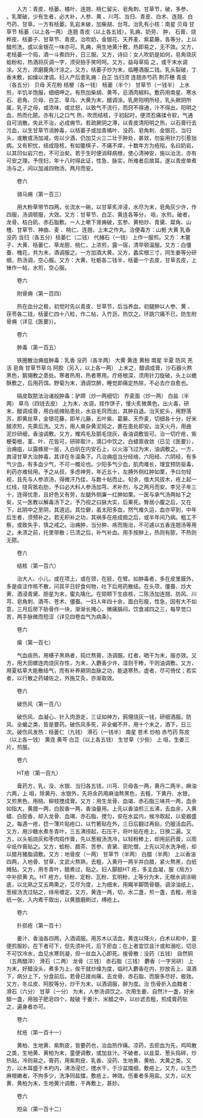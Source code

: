 <!-- { "loadSidebar": true } -->
　　入方：青皮、栝蒌、橘叶、连翘、桃仁留尖、皂角刺、甘草节，破，多参、 。乳栗破，少有生者，必大补，人参、黄 、川芎、当归、青皮、白术、连翘、白芍药、甘草。一方有栝蒌。乳岩未破，加柴胡、台芎。治乳有小核：南星 贝母 甘草节 栝蒌（以上各一两） 连翘 青皮（以上各五钱）。乳痈、奶劳、 肿， 石膏、烧桦皮、栝蒌子、甘草节、青皮。治吹奶，金银花、天荞麦、紫葛藤，各等分，上以醋煎洗，或以金银花一味亦可。乳痈，用生地黄汁敷，热即易之，无不效。又方，老栝蒌一个捣，酒一斗煮四升，日三服。又方，诗曰：女人吹奶是如何，皂角烧灰蛤粉和，热酒将灰调一字，须臾拍手笑呵呵。又方，益母草捣 之，或干末水调涂。又方，浓磨鹿角汁涂之。又方，栝蒌子炒为末，临睡酒服二钱。乳头裂破，丁香末敷，如燥以津调。妇人产后患乳痈：白芷 当归须 连翘赤芍药 荆芥穗 青皮（各五分） 贝母 天花粉 桔梗（各一钱） 栝蒌（半个） 甘草节（一钱半） 上水煎，半饥半饱服，细细呷之。有热加柴胡、黄芩，忌酒肉椒料。敷药用南星、寒水石、皂角、贝母、白芷、草乌、大黄为末，醋调涂。乳房阳明所经，乳头厥阴所属，乳子之母，或浓味，或忿怒，以致气不流行，而窍不得通，汁不得出，阳明之血，热而化脓。亦有儿之口气 热，吹而结核，于初起时，便须忍痛揉令软，气通自可消散。失此不治，必成痈节。若疏厥阴之滞，以青皮清阳明之热，以石膏行去污血，以生甘草节消肿毒，以栝蒌子或加青橘叶、没药、皂角刺、金银花、当归头，或散或汤加减，佐以少酒，仍加艾火三二壮于肿处，甚效，勿妄用针刀引惹拙病。又有积忧，结成隐核，有如鳖棋子，不痛不痒，十数年方为疮陷，名曰奶岩，以其凹似岩穴也，不可治矣。若于生时便消释病根，使心清神安，施以治法，亦有可安之理。予侄妇，年十八时得此证，性急、脉实，所难者后故耳。遂以青皮单煮汤与之，间以加减四物汤，两月而安。

　　卷六

　　骑马痈（第一百三）

　　用大粉草带节四两，长流水一碗，以甘草炙淬浸，水尽为末，皂角灰少许，作四服，汤调顿服，大效。又方：甘草节、白芷、黄连各等分， 咀，水煎。破者，龙骨、枯白矾、赤石脂敷。一人上嗽下肾痈破，玄参、黄柏炒、青黛、犀角、山楂、甘草节、神曲、麦 、桃仁、连翘，上末之作丸。治便毒方：山栀 大黄 乳香 没药 当归（各五分）栝蒌仁（二钱） 代赭石（一钱） 上作一服煎。又方：木鳖子、大黄、栝蒌仁、草龙胆、桃仁，上浓煎，露一宿，清早顿温服。又方：白僵蚕、槐花，共为末，酒调服之。一方加酒大黄。又方，蠡实根三寸，同生姜等分研细，热汤调，空心服。又方：大黄、牡蛎各二钱半，栝蒌一个去皮，甘草去皮，上锉作一帖，水煎，空心服。

　　卷六

　　附骨痈（第一百四）

　　热在血分之极，初觉时先以青皮、甘草节，后当养血。初腿肿以人参、黄 、茯苓各二钱，栝蒌仁四十八粒，作二帖，入竹沥，热饮之。环跳穴痛不已，防生附骨痈（详见《医要》）。

　　卷六

　　肿毒（第一百五）

　　铁圈散治痈疽肿毒：乳香 没药（各半两） 大黄 黄连 黄柏 南星 半夏 防风 羌活 皂角 甘草节草乌 阿胶（另入，以上各一两） 上末之，醋调成膏，沙石器火熬黑色，鹅翎敷之患处。寒者热用，热者寒用。疔疮根深，须用针刀旋破，头上以蟾酥敷之，后用药饵。野菊为末，酒调饮醉，睡觉即痛定热除，不必去疔自愈也。

　　隔皮取脓法治诸般肿毒：驴蹄（炒一两细切） 乔麦面（炒一两） 白盐（半两） 草乌（四钱去皮） 上为末，水调，捏作饼子，慢火炙微黄色，出火毒，研末，醋调成膏，用白纸摊贴患处，水自毛窍而出，其肿自退。治天蛇头，用野落苏，即黄丝草，金银花藤，即羊儿藤，五叶紫、葛藤、天乔麦，切细各十分，好米醋浓煎，先熏后洗。又方，用人粪杂黄泥捣之，裹在患处即安。治天火丹，用曲 泥炒研细，香油调敷。又方，雉鸡毛及鹅毛烧灰，香油调敷皆可。治一切疔疮，紫梗菊根，茎、叶、花皆可，研碎取汁，滴口中饮之。白蜡禀收敛（已见《医要》），治痈疽，以露蜂房一层，入白矾在内安石上，以火溶飞过为末，油调敷之。一方，粪浸甘草大治肿毒，其详在冬温条下。凡治痈疽当分经络，六阳经、六阴经，有多气少血，有多血少气，不可一概论也。少阳多气少血，肌肉难长，理宜预防驱毒，利药亦难轻用。予之从叔，多虑神劳，年近五十，左膊外侧红肿如栗，予曰勿轻视，且先与人参浓汤，得微汗乃佳，与数十帖而止。旬余，值大风拔木，疮上起一红线，绕背抵右肋，予曰必大料人参汤加芎、术补剂，与之两月而安。李兄子年三十，连得忧患，且好色又有劳，左腿外侧廉一红肿如栗。一医与承气汤两帖下之矣，又一医教以解毒汤下之，予乃视之曰脉大实，后果死。臀居小腹之后，又在下，此阴中之至阴，其道远。其位僻，虽太阳多血，然气难久运，血亦罕到，中年后生者，须预补之。若无积补之功，其祸多在疮成痂之后，或半年间乃病。粗工不察，或致失手，慎之戒之。治痈肿，当分肿、疡而施治，不可遽以五香连翘汤等用之。未溃之前，托里带散；已溃之后，补气补血。用手按肿上，热则有脓，不热则无脓。

　　卷六

　　结核（第一百六）

　　治大人、小儿，或在项上，或在颈，在胫，在臂。如肿毒者，多在皮里膜外，多是痰注作核不散，问其平日好食何物，吐下后用药散结。在头项，僵蚕、炒大黄、酒浸青黛、胆星为末，蜜丸噙化。在颏颊下生痰核，二陈汤加连翘、防风、川芎、皂角刺、酒芩、苍术、僵蚕。一妇人年四十余，面白形瘦，性急，因有大不如意，三月后房下胁骨作一块，渐渐长掩心，微痛膈闷，饮食减四之三，每早觉口苦，两手脉微而短涩（详见四卷血气为病条）。

　　卷六

　　瘰（第一百七）

　　气血痰热，用椹子黑熟者，捣烂熬膏，汤调服。红者，晒干为末，服亦效。又方，用大田螺连肉烧灰存性，为末，入麝香少许，湿则干糁，干则油调敷。又方，用夏枯草大能散结气，而有补养厥阴血脉之功，能退寒热，虚者，尽可倚仗；若实者，以行散之药辅佐之，外施艾灸，亦渐取效。

　　卷六

　　破伤风（第一百八）

　　破伤风、血凝心、针入肉游走，三证如神方，鸦翎烧灰一钱，研细酒服。防风、全蝎之类，皆是要药。破伤风多死，非全蝎不开，用十个末之，酒下，日三次。破伤风发热：栝蒌仁（九钱） 滑石（一钱半） 南星 苍术 炒柏 赤芍药 陈皮（以上各一钱） 黄连 黄芩 白芷（以上各五钱） 生甘草（少些） 上 咀，生姜三片，煎服。

　　卷六

　　HT疮（第一百九）

　　膏药方，乳、没、水银、当归各五钱，川芎、贝母各一两，黄丹二两半，麻油六两，上 咀，除黄丹、水银外，先将余药用麻油熬黑色，去粗，下黄丹、水银，又煎黑色，用桃、柳枝搅成膏。又方：用生龙骨、血竭、赤石脂三味共一两，血余如指大，黄腊一两，白胶香一两，香油量用。上先以香油煎三五沸，去血余，入黄蜡、白胶香，却入龙骨、血竭、赤石脂，搅匀，安在水盆内，候冷取起，以瓷器盛之，每遇一疮，捻一薄片贴疮口，以竹箬贴在外，三日后翻过再贴，仍服活血药。又方，用沙糖水煮冬青叶，三五沸捞起，石压干，将叶贴在疮上，日换二遍。又方，以头垢烧灰和枣肉捣作膏，先以葱椒汤洗冷，以轻粉糁上，却用前药膏，以雨伞纸作膏贴之。又方，蛤粉、腊茶、苦参、青黛、密陀僧，上先以河水洗净疮，却以腊月猪脂调敷。又方：地骨皮（一两） 甘草节（半两） 白腊（半两） 上以香油四两，入地骨、甘草，文武火熬熟，去粗，入黄丹一两半并白腊，紧火熬黑，白纸摊贴。又方，用冬青叶，醋煮过，贴之。妇人脚胫HT 疮，多主血凝，服《局方》中补损黄 丸。HT 疮方，轻粉、定粉、瓦粉、玄明粉，上等分为末，无根水调涂碗底，以北熟之艾五两熏之，艾尽为度，上为细末，用羯羊脚筒骨髓，调涂油纸上，葱椒汤洗过贴之，绯帛缠定。又方，黄连一两，切，水二盏，煎一盏，去粗，用油纸一张，入内煮干取出，以黄腊磨刷过，缚疮上。

　　卷六

　　扑损疮（第一百十）

　　姜汁、香油各四两，入酒调服。用苏木以活血，黄连以降火，白术以和中，童便煎服妙。在下者可下，但先须补托，后下瘀血；在上者宜饮韭汁或和溺吃，切忌不可饮冷水，血见水寒则凝，但一丝血入心即死。接骨散：没药（五钱） 自然铜（五两醋淬） 滑石（二两） 龙骨（三钱） 赤石脂（三钱） 麝香（一字另研） 上为末，好醋没头，煮多为上，俟干就炒燥为度，临时入麝香在内，抄放舌上，温酒下，病分上下，分食前后。若骨已接尚痛，去龙骨、赤石脂，而服多尽好，极效。又方，冬瓜皮、阿胶等分，炒干为末，以酒调服，醉为度。治 伤骨折入血黯者：滑石（六分） 甘草（一分） 为末，人参汤调饮之。次用生姜、自然汁一盏，好米醋一盏，用独子肥皂四个，敲破 于姜汁、米醋之中，以纱滤去粗，煎成膏药贴之，遍身者亦可。

　　卷六

　　杖疮（第一百十一）

　　黄柏、生地黄、紫荆皮，皆要药也，治血热作痛。凉药，去瘀血为先，鸡鸣散之类，生地黄、黄柏为末，童便调敷，或加韭汁。不破者，以韭菜、葱头捣碎，炒热贴，冷则易之。膏药，用紫荆皮、乳香、没药、生地黄、黄柏、大黄之类。又方，以木耳盛于木杓内，沸汤浸烂，搅水干，于沙盆擂细，敷疮上。又方，以生苎麻根嫩者，不拘多少，洗净同盐擂，敷疮上，神效。伤重者多用盐。又方，以大黄、黄柏为末，生地黄汁调敷，干再敷上，甚妙。

　　卷六

　　短朵（第一百十二）

